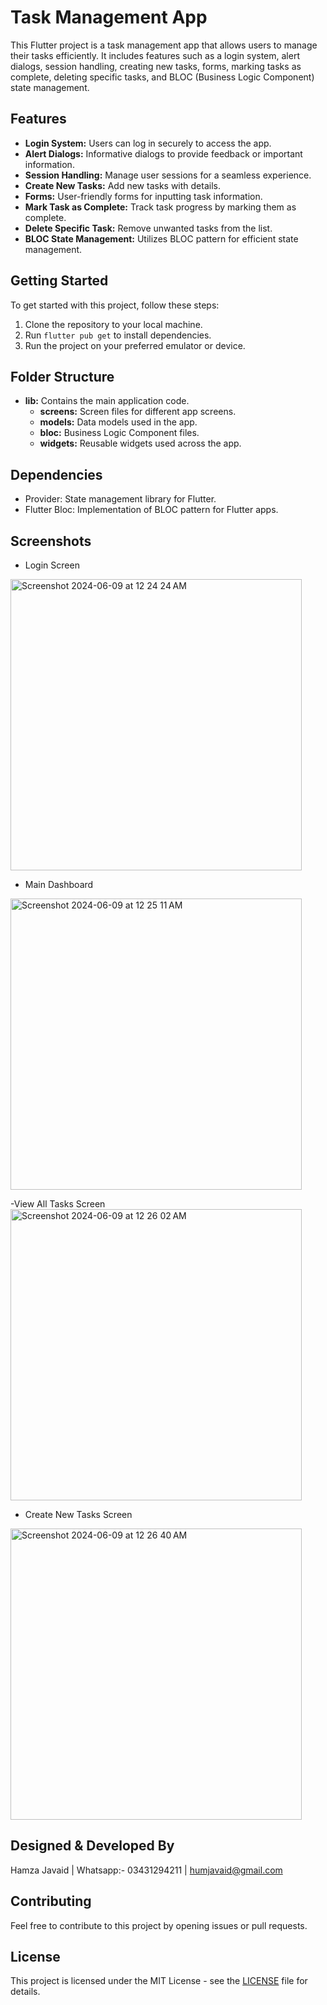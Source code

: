 # Task Management App

This Flutter project is a task management app that allows users to manage their tasks efficiently. It includes features such as a login system, alert dialogs, session handling, creating new tasks, forms, marking tasks as complete, deleting specific tasks, and BLOC (Business Logic Component) state management.

## Features

- **Login System:** Users can log in securely to access the app.
- **Alert Dialogs:** Informative dialogs to provide feedback or important information.
- **Session Handling:** Manage user sessions for a seamless experience.
- **Create New Tasks:** Add new tasks with details.
- **Forms:** User-friendly forms for inputting task information.
- **Mark Task as Complete:** Track task progress by marking them as complete.
- **Delete Specific Task:** Remove unwanted tasks from the list.
- **BLOC State Management:** Utilizes BLOC pattern for efficient state management.

## Getting Started

To get started with this project, follow these steps:

1. Clone the repository to your local machine.
2. Run `flutter pub get` to install dependencies.
3. Run the project on your preferred emulator or device.

## Folder Structure

- **lib:** Contains the main application code.
  - **screens:** Screen files for different app screens.
  - **models:** Data models used in the app.
  - **bloc:** Business Logic Component files.
  - **widgets:** Reusable widgets used across the app.

## Dependencies

- Provider: State management library for Flutter.
- Flutter Bloc: Implementation of BLOC pattern for Flutter apps.

## Screenshots


- Login Screen
<img width="466" alt="Screenshot 2024-06-09 at 12 24 24 AM" src="https://github.com/HamzaaJavaid/maids_8june/assets/115164085/834eabcb-b094-483a-be30-ec36f2eb1f55">

- Main Dashboard
<img width="466" alt="Screenshot 2024-06-09 at 12 25 11 AM" src="https://github.com/HamzaaJavaid/maids_8june/assets/115164085/2a10a906-e6a3-491f-82f2-e236fa6c3522">

-View All Tasks Screen
<img width="466" alt="Screenshot 2024-06-09 at 12 26 02 AM" src="https://github.com/HamzaaJavaid/maids_8june/assets/115164085/be0b3f5f-ddfb-45c2-a959-cf40d17c931f">

- Create New Tasks Screen 
<img width="466" alt="Screenshot 2024-06-09 at 12 26 40 AM" src="https://github.com/HamzaaJavaid/maids_8june/assets/115164085/9bdd5757-af95-4d5f-90c6-07bf2b416287">



## Designed & Developed  By

Hamza Javaid | Whatsapp:- 03431294211 | humjavaid@gmail.com


## Contributing

Feel free to contribute to this project by opening issues or pull requests.

## License


This project is licensed under the MIT License - see the [LICENSE](LICENSE) file for details.
